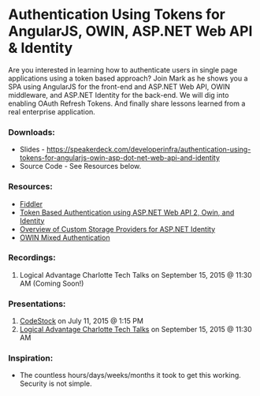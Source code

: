 # Authentication Using Tokens for AngularJS, OWIN, ASP.NET Web API & Identity

Are you interested in learning how to authenticate users in single page applications using a token based approach? Join Mark as he shows you a SPA using AngularJS for the front-end and ASP.NET Web API, OWIN middleware, and ASP.NET Identity for the back-end. We will dig into enabling OAuth Refresh Tokens. And finally share lessons learned from a real enterprise application.

### Downloads:
* Slides - https://speakerdeck.com/developerinfra/authentication-using-tokens-for-angularjs-owin-asp-dot-net-web-api-and-identity
* Source Code - See Resources below.

### Resources:
* [Fiddler](http://www.telerik.com/fiddler)
* [Token Based Authentication using ASP.NET Web API 2, Owin, and Identity](http://bitoftech.net/2014/06/01/token-based-authentication-asp-net-web-api-2-owin-asp-net-identity/)
* [Overview of Custom Storage Providers for ASP.NET Identity](http://www.asp.net/identity/overview/extensibility/overview-of-custom-storage-providers-for-aspnet-identity)
* [OWIN Mixed Authentication](https://github.com/MohammadYounes/Owin-MixedAuth)

### Recordings:
1. Logical Advantage Charlotte Tech Talks on September 15, 2015 @ 11:30 AM (Coming Soon!)

### Presentations:
1. [CodeStock](http://www.codestock.org/) on July 11, 2015 @ 1:15 PM
2. [Logical Advantage Charlotte Tech Talks](http://www.meetup.com/Logical-Advantage-Charlotte-Tech-Talks/) on September 15, 2015 @ 11:30 AM

### Inspiration:
* The countless hours/days/weeks/months it took to get this working. Security is not simple.
